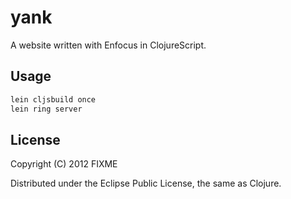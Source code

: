 # yank

A website written with Enfocus in ClojureScript.

## Usage

```bash
lein cljsbuild once
lein ring server
```

## License

Copyright (C) 2012 FIXME

Distributed under the Eclipse Public License, the same as Clojure.


